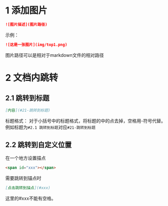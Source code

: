 # 1 添加图片
```markdown
![图片描述](图片路径)
```
示例：
```markdown
![这是一张图片](img/top1.png)
```
图片路径可以是相对于markdown文件的相对路径

# 2 文档内跳转
## 2.1 跳转到标题
```markdown
[内容](#21-跳转到标题)
```
标题格式： 对于小括号中的标题格式，将标题的中的点去掉，空格用-符号代替。例如标题为`#2.1 跳转到标题`对应`#21-跳转到标题`

## 2.2 跳转到自定义位置
在一个地方设置描点
```markdown
<span id="xxx"></span>
```

需要跳转到锚点时
```markdown
[点击跳转到描点](#xxx)
```

这里的#xxx不能有空格。